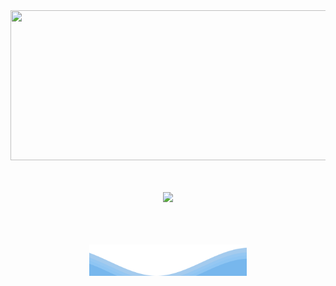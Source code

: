 <a href="https://github.com/devxb/gitanimals">
  <img src="https://render.gitanimals.org/farms/4anghyeon" width="1000" height="240"/>
</a>
  <br/>
  <br/>
  <br/>
<div align="center">
  <p>
    <a href="https://hits.seeyoufarm.com"><img src="https://hits.seeyoufarm.com/api/count/incr/badge.svg?url=https%3A%2F%2Fgithub.com%2F4anghyeon&count_bg=%234dabf7&title_bg=%23228be6&icon=github.svg&icon_color=%23E7E7E7&title=hits&edge_flat=false"/></a>
  </p>
  <br/>
  <br/>
  <br/>
  <img src="footer.svg" width="50%" height="50" alt="css-in-readme">
</div>
